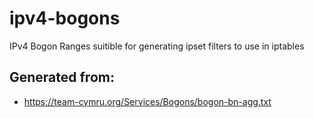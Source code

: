 # ipv4-bogons
IPv4 Bogon Ranges suitible for generating ipset filters to use in iptables

## Generated from:
* https://team-cymru.org/Services/Bogons/bogon-bn-agg.txt
